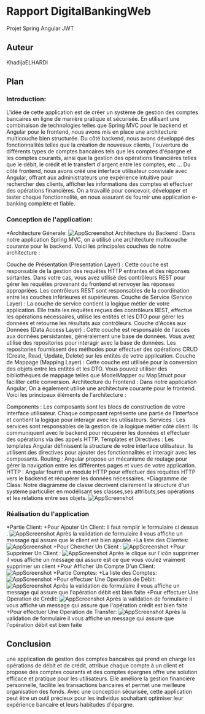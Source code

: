 # Rapport DigitalBankingWeb
Projet Spring Angular JWT

## Auteur

KhadijaELHARDI

## Plan
### Introduction:
L'idée de cette application est de créer un système de gestion  des comptes bancaires en ligne de manière pratique et sécurisée. En utilisant une combinaison de technologies telles que Spring MVC pour le backend et Angular pour le frontend, nous avons mis en place une architecture multicouche bien structurée. Du côté backend, nous avons développé des fonctionnalités telles que la création de nouveaux clients, l'ouverture de différents types de comptes bancaires tels que les comptes d'épargne et les comptes courants, ainsi que la gestion des opérations financières telles que le débit, le crédit et le transfert d'argent entre les comptes, etc ... Du côté frontend, nous avons créé une interface utilisateur conviviale avec Angular, offrant aux administrateurs une expérience intuitive pour rechercher des clients, afficher les informations des comptes et effectuer des opérations financières. On a travaillé pour concevoir, développer et tester chaque fonctionnalité, en nous assurant de fournir une application e-banking complète et fiable.
### Conception de l'application:
*Architecture Génerale:
![AppScreenshot](/image/Capture0.PNG)
Architecture du Backend : Dans notre application Spring MVC, on a utilisé une architecture multicouche courante pour le backend. Voici les principales couches de notre architecture :

Couche de Présentation (Presentation Layer) : Cette couche est responsable de la gestion des requêtes HTTP entrantes et des réponses sortantes. Dans votre cas, vous avez utilisé des contrôleurs REST pour gérer les requêtes provenant du frontend et renvoyer les réponses appropriées. Les contrôleurs REST sont responsables de la coordination entre les couches inférieures et supérieures.
Couche de Service (Service Layer) : La couche de service contient la logique métier de votre application. Elle traite les requêtes reçues des contrôleurs REST, effectue les opérations nécessaires, utilise les entités et les DTO pour gérer les données et retourne les résultats aux contrôleurs.
Couche d'Accès aux Données (Data Access Layer) : Cette couche est responsable de l'accès aux données persistantes, généralement une base de données. Vous avez utilisé des repositories pour interagir avec la base de données. Les repositories fournissent des méthodes pour effectuer des opérations CRUD (Create, Read, Update, Delete) sur les entités de votre application.
Couche de Mappage (Mapping Layer) : Cette couche est utilisée pour la conversion des objets entre les entités et les DTO. Vous pouvez utiliser des bibliothèques de mappage telles que ModelMapper ou MapStruct pour faciliter cette conversion.
Architecture du Frontend : Dans notre application Angular, On a également utilisé une architecture courante pour le frontend. Voici les principaux éléments de l'architecture :

Components : Les composants sont les blocs de construction de votre interface utilisateur. Chaque composant représente une partie de l'interface et contient la logique pour interagir avec les utilisateurs.
Services : Les services sont responsables de la gestion de la logique métier côté client. Ils communiquent avec le backend pour récupérer les données et effectuer des opérations via des appels HTTP.
Templates et Directives : Les templates Angular définissent la structure de votre interface utilisateur. Ils utilisent des directives pour ajouter des fonctionnalités et interagir avec les composants.
Routing : Angular propose un mécanisme de routage pour gérer la navigation entre les différentes pages et vues de votre application.
HTTP : Angular fournit un module HTTP pour effectuer des requêtes HTTP vers le backend et récupérer les données nécessaires.
*Diagramme de Class:
Notre diagramme de classe décrivent clairement la structure d'un système particulier en modélisant ses classes,ses attributs,ses opérations et les relations entre ses objets.
![AppScreenshot](/image/Conception.PNG)
### Réalisation du l'application
*Partie Client:
+Pour Ajouter Un Client:
il faut remplir le formulaire ci dessus .
![AppScreenshot](/image/Capture2.PNG)
Après la validation de formulaire il vous affiche un message qui assure que le client est bien ajoutée 
+La liste des Clientes:
![AppScreenshot](/image/Capture1.PNG)
+Pour Chercher Un Client :
![AppScreenshot](/image/Capture4.PNG)
+Pour Supprimer Un Client :
![AppScreenshot](/image/Capture5.PNG)
Après le clique sur l'icôn supprimer il vous affiche un message qui assure est ce que vous voulez vraiment supprimer un client
+Pour Afficher Un Compte D'un Client:
![AppScreenshot](/image/Capture3.PNG)
*Partie Comptes:
+La liste des Comptes:
![AppScreenshot](/image/Capture11.PNG)
+Pour effectuer Une Operation de Débit:
![AppScreenshot](/image/Capture7.PNG)
Après la validation de formulaire il vous affiche un message qui assure que l'opération débit  est bien faite
+Pour effectuer Une Operation de Crédit:
![AppScreenshot](/image/Capture8.PNG)
Après la validation de formulaire il vous affiche un message qui assure que l'opération crédit  est bien faite
+Pour effectuer Une Operation de Transfer:
![AppScreenshot](/image/Capture9.PNG)
Après la validation de formulaire il vous affiche un message qui assure que l'opération débit  est bien faite
## Conclusion
une application de gestion des comptes bancaires qui prend en charge les opérations de débit et de crédit, attribue chaque compte à un client et propose des comptes courants et des comptes épargnes offre une solution efficace et pratique pour les utilisateurs. Elle améliore la gestion financière personnelle, facilite les transactions bancaires et permet une meilleure organisation des fonds. Avec une conception sécurisée, cette application peut être un outil précieux pour les individus souhaitant optimiser leur expérience bancaire et leurs habitudes d'épargne.





